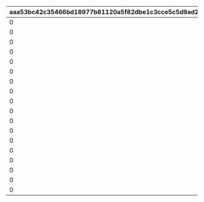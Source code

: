 |aaa53bc42c35466bd18977b81120a5f82dbe1c3cce5c5d9ad255acae57af6192|aa3ed2038da31b5c8f9550fa570bef55ea444fef572dfbfa49473a7d2bdf8ba4|da2cea7d121246273a4a7f7cfa6c4a5a53b2457337fb22f0a31e3459010dbebd|a9f63240118ee566083fd38c968c7bfcd737bcd0a4c320a720812e6e7dafc2d3|0cb2fb2e0708fe090f390cab33be8ad8fda2b0dceddaed4302444efe731f75e7|851dde451d20b62e1f11ca37d33224c3cacd993e1998ac3be5d442d7c7ea0a38|
| --- | --- | --- | --- | --- | --- |
|0|0|0|0|750000011|750000101|
|0|0|0|0|750000021|750000201|
|0|0|0|0|750000031|750000301|
|0|0|0|0|750000041|750000401|
|0|0|0|0|750000051|750000501|
|0|0|0|0|750000061|750000601|
|0|0|0|0|750000071|750000701|
|0|0|0|0|750000081|750000801|
|0|0|0|0|760100011|760100101|
|0|0|0|0|760100021|760100201|
|0|0|0|0|760100031|760100301|
|0|0|0|0|760100041|760100401|
|0|0|0|0|760100051|760100501|
|0|0|0|0|760200011|760200101|
|0|0|0|0|760200021|760200201|
|0|0|0|0|760200031|760200301|
|0|0|0|0|760200041|760200401|
|0|0|0|0|760200051|760200501|